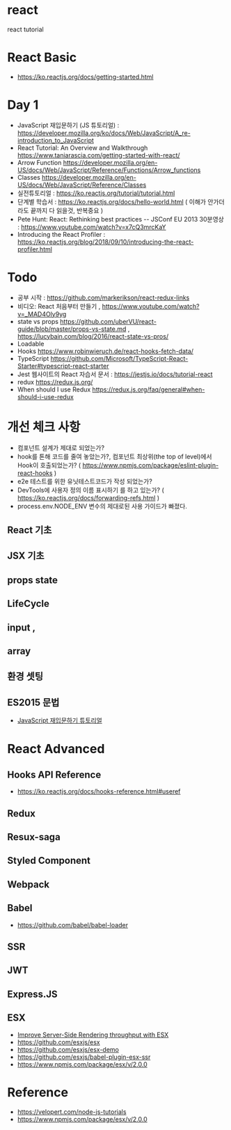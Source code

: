 # react
react tutorial

# React Basic
* https://ko.reactjs.org/docs/getting-started.html

# Day 1
* JavaScript 재입문하기 (JS ​튜토리얼) : https://developer.mozilla.org/ko/docs/Web/JavaScript/A_re-introduction_to_JavaScript 
* React Tutorial: An Overview and Walkthrough https://www.taniarascia.com/getting-started-with-react/ 
* Arrow Function https://developer.mozilla.org/en-US/docs/Web/JavaScript/Reference/Functions/Arrow_functions
* Classes https://developer.mozilla.org/en-US/docs/Web/JavaScript/Reference/Classes
* 실전튜토리얼 :  https://ko.reactjs.org/tutorial/tutorial.html
* 단계별 학습서 : https://ko.reactjs.org/docs/hello-world.html  ( 이해가 안가더라도 끝까지 다 읽을것, 반복중요  ) 
* Pete Hunt: React: Rethinking best practices -- JSConf EU 2013 30분영상 : https://www.youtube.com/watch?v=x7cQ3mrcKaY 
* Introducing the React Profiler : https://ko.reactjs.org/blog/2018/09/10/introducing-the-react-profiler.html 

# Todo
* 공부 시작 : https://github.com/markerikson/react-redux-links 
* 비디오: React 처음부터 만들기 , https://www.youtube.com/watch?v=_MAD4Oly9yg 
* state vs props https://github.com/uberVU/react-guide/blob/master/props-vs-state.md , https://lucybain.com/blog/2016/react-state-vs-pros/ 
* Loadable
* Hooks https://www.robinwieruch.de/react-hooks-fetch-data/ 
* TypeScript https://github.com/Microsoft/TypeScript-React-Starter#typescript-react-starter 
* Jest 웹사이트의 React 자습서 문서 : https://jestjs.io/docs/tutorial-react
* redux https://redux.js.org/ 
* When should I use Redux https://redux.js.org/faq/general#when-should-i-use-redux 


# 개선 체크 사항
* 컴포넌트 설계가 제대로 되었는가?
* hook를 톤해 코드를 줄여 놓았는가?, 컴포넌트 최상위(the top of level)에서 Hook이 호출되었는가? ( https://www.npmjs.com/package/eslint-plugin-react-hooks )
* e2e 테스트를 위한 유닛테스트코드가 작성 되었는가?
* DevTools에 사용자 정의 이름 표시하기 를 하고 있는가? ( https://ko.reactjs.org/docs/forwarding-refs.html )
* process.env.NODE_ENV 변수의 제대로된 사용 가이드가 빠졌다. 

## 
## React 기초 
## JSX 기초
## props state
## LifeCycle
## input ,
## array

## 환경 셋팅
## ES2015 문법
* [JavaScript 재입문하기 튜토리얼](https://developer.mozilla.org/ko/docs/Web/JavaScript/A_re-introduction_to_JavaScript)

# React Advanced
## Hooks API Reference
* https://ko.reactjs.org/docs/hooks-reference.html#useref
## Redux
## Resux-saga

## Styled Component
## Webpack
## Babel
* https://github.com/babel/babel-loader
## SSR


## JWT

## Express.JS

## ESX 
* [Improve Server-Side Rendering throughput with ESX](https://www.nearform.com/blog/speeding-up-react-ssr-announcing-esx/)
* https://github.com/esxjs/esx
* https://github.com/esxjs/esx-demo
* https://github.com/esxjs/babel-plugin-esx-ssr
* https://www.npmjs.com/package/esx/v/2.0.0

# Reference
* https://velopert.com/node-js-tutorials
* https://www.npmjs.com/package/esx/v/2.0.0


